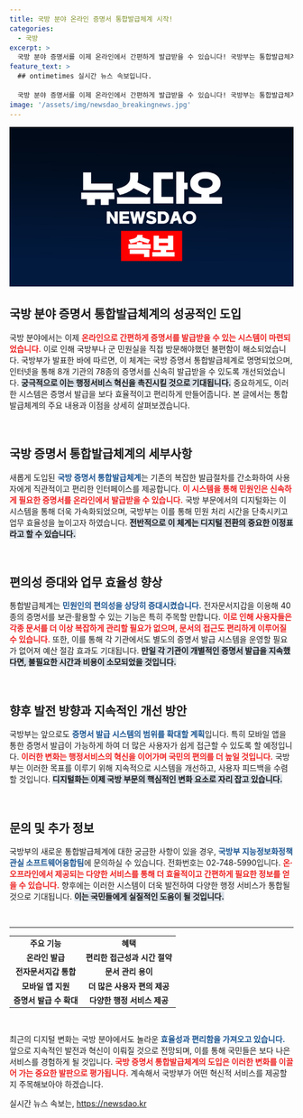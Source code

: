 ```yaml
---
title: 국방 분야 온라인 증명서 통합발급체계 시작!
categories:
  - 국방
excerpt: >
  국방 분야 증명서를 이제 온라인에서 간편하게 발급받을 수 있습니다! 국방부는 통합발급체계를 구축해 78종 증명서를 신속히 제공하며, 정부24에 보관 가능. 편리함과 효율성을 동시에 갖춘 서비스로 변화하는 국방 행정!
feature_text: >
  ## ontimetimes 실시간 뉴스 속보입니다.

  국방 분야 증명서를 이제 온라인에서 간편하게 발급받을 수 있습니다! 국방부는 통합발급체계를 구축해 78종 증명서를 신속히 제공하며, 정부24에 보관 가능. 편리함과 효율성을 동시에 갖춘 서비스로 변화하는 국방 행정!
image: '/assets/img/newsdao_breakingnews.jpg'
---
```


<p><img src="/assets/img/newsdao_breakingnews.jpg" alt="ontimetimes 속보" /></p>

<h2 data-ke-size="size26">국방 분야 증명서 통합발급체계의 성공적인 도입</h2>

<p data-ke-size="size16">국방 분야에서는 이제 <b><span style="color: #ee2323;">온라인으로 간편하게 증명서를 발급받을 수 있는 시스템이 마련되었습니다.</span></b> 이로 인해 국방부나 군 민원실을 직접 방문해야했던 불편함이 해소되었습니다. 국방부가 발표한 바에 따르면, 이 체계는 국방 증명서 통합발급체계로 명명되었으며, 인터넷을 통해 8개 기관의 78종의 증명서를 신속히 발급받을 수 있도록 개선되었습니다. <b><span style="background-color: #21538527;">궁극적으로 이는 행정서비스 혁신을 촉진시킬 것으로 기대됩니다.</span></b> 중요하게도, 이러한 시스템은 증명서 발급을 보다 효율적이고 편리하게 만들어줍니다. 본 글에서는 통합발급체계의 주요 내용과 이점을 상세히 살펴보겠습니다.</p>

<p data-ke-size="size16">&nbsp;</p>

<h2 data-ke-size="size26">국방 증명서 통합발급체계의 세부사항</h2>

<p data-ke-size="size16">새롭게 도입된 <b><span style="color: #1a5490;">국방 증명서 통합발급체계</span></b>는 기존의 복잡한 발급절차를 간소화하여 사용자에게 직관적이고 편리한 인터페이스를 제공합니다. <b><span style="color: #ee2323;">이 시스템을 통해 민원인은 신속하게 필요한 증명서를 온라인에서 발급받을 수 있습니다.</span></b> 국방 부문에서의 디지털화는 이 시스템을 통해 더욱 가속화되었으며, 국방부는 이를 통해 민원 처리 시간을 단축시키고 업무 효율성을 높이고자 하였습니다. <b><span style="background-color: #21538527;">전반적으로 이 체계는 디지털 전환의 중요한 이정표라고 할 수 있습니다.</span></b></p>

<p data-ke-size="size16">&nbsp;</p>

<h2 data-ke-size="size26">편의성 증대와 업무 효율성 향상</h2>

<p data-ke-size="size16">통합발급체계는 <b><span style="color: #1a5490;">민원인의 편의성을 상당히 증대시켰습니다.</span></b> 전자문서지갑을 이용해 40종의 증명서를 보관·활용할 수 있는 기능은 특히 주목할 만합니다. <b><span style="color: #ee2323;">이로 인해 사용자들은 각종 문서를 더 이상 복잡하게 관리할 필요가 없으며, 문서의 접근도 편리하게 이루어질 수 있습니다.</span></b> 또한, 이를 통해 각 기관에서도 별도의 증명서 발급 시스템을 운영할 필요가 없어져 예산 절감 효과도 기대됩니다. <b><span style="background-color: #21538527;">만일 각 기관이 개별적인 증명서 발급을 지속했다면, 불필요한 시간과 비용이 소모되었을 것입니다.</span></b></p>

<p data-ke-size="size16">&nbsp;</p>

<h2 data-ke-size="size26">향후 발전 방향과 지속적인 개선 방안</h2>

<p data-ke-size="size16">국방부는 앞으로도 <b><span style="color: #1a5490;">증명서 발급 시스템의 범위를 확대할 계획</span></b>입니다. 특히 모바일 앱을 통한 증명서 발급이 가능하게 하여 더 많은 사용자가 쉽게 접근할 수 있도록 할 예정입니다. <b><span style="color: #ee2323;">이러한 변화는 행정서비스의 혁신을 이어가며 국민의 편의를 더 높일 것입니다.</span></b> 국방부는 이러한 목표를 이루기 위해 지속적으로 시스템을 개선하고, 사용자 피드백을 수렴할 것입니다. <b><span style="background-color: #21538527;">디지털화는 이제 국방 부문의 핵심적인 변화 요소로 자리 잡고 있습니다.</span></b></p>

<p data-ke-size="size16">&nbsp;</p>

<h2 data-ke-size="size26">문의 및 추가 정보</h2>

<p data-ke-size="size16">국방부의 새로운 통합발급체계에 대한 궁금한 사항이 있을 경우, <b><span style="color: #1a5490;">국방부 지능정보화정책관실 소프트웨어융합팀</span></b>에 문의하실 수 있습니다. 전화번호는 02-748-5990입니다. <b><span style="color: #ee2323;">온·오프라인에서 제공되는 다양한 서비스를 통해 더 효율적이고 간편하게 필요한 정보를 얻을 수 있습니다.</span></b> 향후에는 이러한 시스템이 더욱 발전하여 다양한 행정 서비스가 통합될 것으로 기대됩니다. <b><span style="background-color: #21538527;">이는 국민들에게 실질적인 도움이 될 것입니다.</span></b></p>

<p data-ke-size="size16">&nbsp;</p>

<hr>

<table style="width: 100%; border-collapse: collapse;">
    <tr>
        <td style="text-align: center; height: 17px;"><b>주요 기능</b></td>
        <td style="text-align: center; height: 17px;"><b>혜택</b></td>
    </tr>
    <tr>
        <td style="text-align: center; height: 17px;"><b>온라인 발급</b></td>
        <td style="text-align: center; height: 17px;"><b>편리한 접근성과 시간 절약</b></td>
    </tr>
    <tr>
        <td style="text-align: center; height: 17px;"><b>전자문서지갑 통합</b></td>
        <td style="text-align: center; height: 17px;"><b>문서 관리 용이</b></td>
    </tr>
    <tr>
        <td style="text-align: center; height: 17px;"><b>모바일 앱 지원</b></td>
        <td style="text-align: center; height: 17px;"><b>더 많은 사용자 편의 제공</b></td>
    </tr>
    <tr>
        <td style="text-align: center; height: 17px;"><b>증명서 발급 수 확대</b></td>
        <td style="text-align: center; height: 17px;"><b>다양한 행정 서비스 제공</b></td>
    </tr>
</table>

<p data-ke-size="size16">&nbsp;</p>

<p data-ke-size="size16">최근의 디지털 변화는 국방 분야에서도 놀라운 <b><span style="color: #1a5490;">효율성과 편리함을 가져오고 있습니다.</span></b> 앞으로 지속적인 발전과 혁신이 이뤄질 것으로 전망되며, 이를 통해 국민들은 보다 나은 서비스를 경험하게 될 것입니다. <b><span style="color: #ee2323;">국방 증명서 통합발급체계의 도입은 이러한 변화를 이끌어 가는 중요한 발판으로 평가됩니다.</span></b> 계속해서 국방부가 어떤 혁신적 서비스를 제공할지 주목해보아야 하겠습니다.</p>
실시간 뉴스 속보는, <a href="https://newsdao.kr" rel="dofollow">https://newsdao.kr</a>


